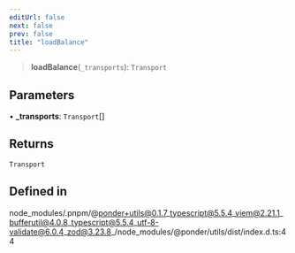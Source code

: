 ```yaml
---
editUrl: false
next: false
prev: false
title: "loadBalance"
---
```


> **loadBalance**(`_transports`): `Transport`

## Parameters

• **\_transports**: `Transport`[]

## Returns

`Transport`

## Defined in

node\_modules/.pnpm/@ponder+utils@0.1.7\_typescript@5.5.4\_viem@2.21.1\_bufferutil@4.0.8\_typescript@5.5.4\_utf-8-validate@6.0.4\_zod@3.23.8\_/node\_modules/@ponder/utils/dist/index.d.ts:44
